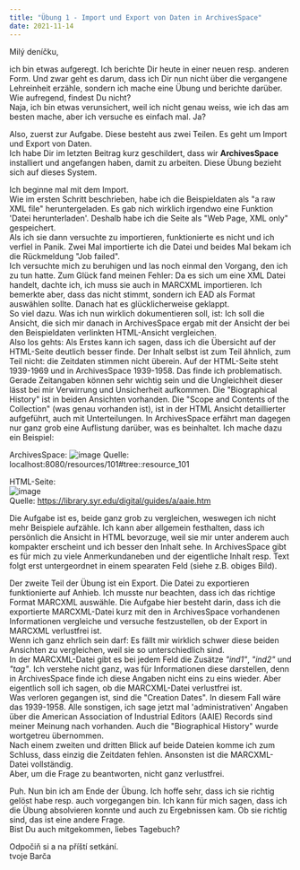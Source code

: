 ```yaml
---
title: "Übung 1 - Import und Export von Daten in ArchivesSpace"
date: 2021-11-14
---
```


Milý deníčku,

ich bin etwas aufgeregt. Ich berichte Dir heute in einer neuen resp. anderen Form. Und zwar geht es darum, dass ich Dir nun nicht über die vergangene Lehreinheit erzähle,
sondern ich mache eine Übung und berichte darüber. Wie aufregend, findest Du nicht? <br>
Naja, ich bin etwas verunsichert, weil ich nicht genau weiss, wie ich das am besten mache, aber ich versuche es einfach mal. Ja?

Also, zuerst zur Aufgabe. Diese besteht aus zwei Teilen. Es geht um Import und Export von Daten. <br>
Ich habe Dir im letzten Beitrag kurz geschildert, dass wir **ArchivesSpace** installiert und angefangen haben, damit zu arbeiten. Diese Übung bezieht sich auf dieses System.

Ich beginne mal mit dem Import. <br>
Wie im ersten Schritt beschrieben, habe ich die Beispieldaten als "a raw XML file" heruntergeladen. Es gab nich wirklich irgendwo eine Funktion 'Datei herunterladen'.
Deshalb habe ich die Seite als "Web Page, XML only" gespeichert. <br>
Als ich sie dann versuchte zu importieren, funktionierte es nicht und ich verfiel in Panik. Zwei Mal importierte ich die Datei und beides Mal bekam ich die Rückmeldung "Job failed". <br>
Ich versuchte mich zu beruhigen und las noch einmal den Vorgang, den ich zu tun hatte. Zum Glück fand meinen Fehler: Da es sich um eine XML Datei handelt, dachte ich, ich muss sie auch in MARCXML importieren. Ich bemerkte aber, dass das nicht stimmt, sondern ich EAD als Format auswählen sollte. Danach hat es glücklicherweise geklappt. <br>
So viel dazu. Was ich nun wirklich dokumentieren soll, ist: Ich soll die Ansicht, die sich mir danach in ArchivesSpace ergab mit der Ansicht der bei den Beispieldaten verlinkten HTML-Ansicht vergleichen. <br>
Also los gehts: Als Erstes kann ich sagen, dass ich die Übersicht auf der HTML-Seite deutlich besser finde. Der Inhalt selbst ist zum Teil ähnlich, zum Teil nicht: die Zeitdaten
stimmen nicht überein. Auf der HTML-Seite steht 1939-1969 und in ArchivesSpace 1939-1958. Das finde ich problematisch. Gerade Zeitangaben können sehr wichtig sein und die
Ungleichheit dieser lässt bei mir Verwirrung und Unsicherheit aufkommen. Die "Biographical History" ist in beiden Ansichten vorhanden. Die "Scope and Contents of the Collection" (was genau vorhanden ist), ist in der HTML Ansicht detaillierter aufgeführt, auch mit Unterteilungen. In ArchivesSpace erfährt man dagegen nur ganz grob eine
Auflistung darüber, was es beinhaltet. Ich mache dazu ein Beispiel:

ArchivesSpace: 
![image](https://user-images.githubusercontent.com/90834630/141674675-cd5687df-f189-470b-aa30-2e30720c4df3.png)
Quelle: localhost:8080/resources/101#tree::resource_101


HTML-Seite: <br>
![image](https://user-images.githubusercontent.com/90834630/141674689-baa35eb1-69f5-4306-a19b-f2609c283882.png) <br>
Quelle: https://library.syr.edu/digital/guides/a/aaie.htm

Die Aufgabe ist es, beide ganz grob zu vergleichen, weswegen ich nicht mehr Beispiele aufzähle. Ich kann aber allgemein festhalten, dass ich persönlich die Ansicht in HTML bevorzuge, weil sie mir unter anderem auch kompakter erscheint und ich besser den Inhalt sehe. In ArchivesSpace gibt es für mich zu viele Anmerkundaneben und der eigentliche Inhalt resp. Text folgt erst untergeordnet in einem spearaten Feld (siehe z.B. obiges Bild).


Der zweite Teil der Übung ist ein Export. Die Datei zu exportieren funktionierte auf Anhieb. Ich musste nur beachten, dass ich das richtige Format MARCXML auswähle.
Die Aufgabe hier besteht darin, dass ich die exportierte MARCXML-Datei kurz mit den in ArchivesSpace vorhandenen Informationen vergleiche und versuche festzustellen, ob 
der Export in MARCXML verlustfrei ist. <br>
Wenn ich ganz ehrlich sein darf: Es fällt mir wirklich schwer diese beiden Ansichten zu vergleichen, weil sie so unterschiedlich sind. <br>
In der MARCXML-Datei gibt es bei jedem Feld die Zusätze *"ind1"*, *"ind2"* und *"tag"*. Ich verstehe nicht ganz, was für Informationen diese darstellen, denn in ArchivesSpace finde ich diese Angaben nicht eins zu eins wieder. Aber eigentlich soll ich sagen, ob die MARCXML-Datei verlustfrei ist. <br>
Was verloren gegangen ist, sind die "Creation Dates". In diesem Fall wäre das 1939-1958. Alle sonstigen, ich sage jetzt mal 'administrativen' Angaben über die American Association of Industrial Editors (AAIE) Records sind meiner Meinung nach vorhanden. Auch die "Biographical History" wurde wortgetreu übernommen. <br>
Nach einem zweiten und dritten Blick auf beide Dateien komme ich zum Schluss, dass einzig die Zeitdaten fehlen. Ansonsten ist die MARCXML-Datei vollständig. <br>
Aber, um die Frage zu beantworten, nicht ganz verlustfrei.


Puh. Nun bin ich am Ende der Übung. Ich hoffe sehr, dass ich sie richtig gelöst habe resp. auch vorgegangen bin. Ich kann für mich sagen, dass ich die Übung absolvieren
konnte und auch zu Ergebnissen kam. Ob sie richtig sind, das ist eine andere Frage. <br>
Bist Du auch mitgekommen, liebes Tagebuch?


Odpočiň si a na příští setkání. <br>
tvoje Barča

